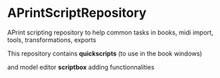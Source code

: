 # APrintScriptRepository
APrint scripting repository to help common tasks in books, midi import, tools, transformations, exports



This repository contains **quickscripts** (to use in the book windows)

and model editor **scriptbox** adding functionnalities 

